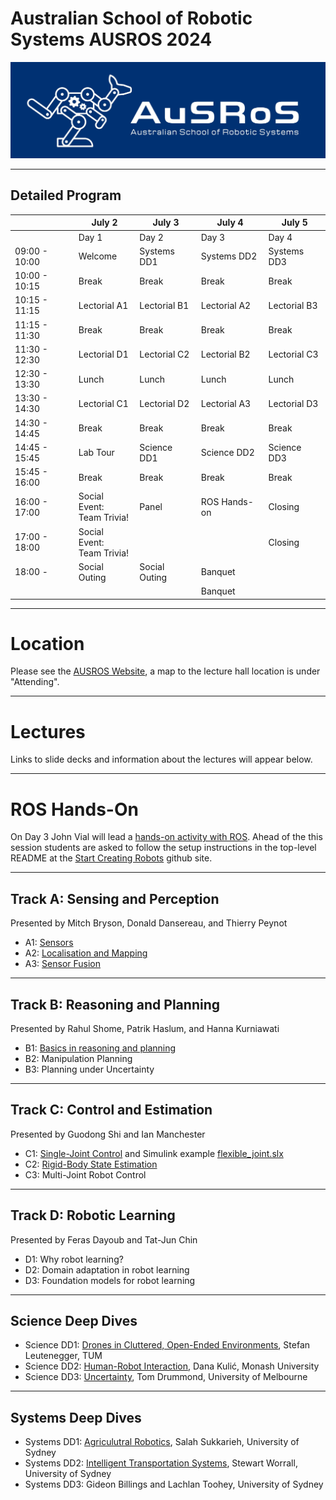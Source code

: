 # Australian School of Robotic Systems AUSROS 2024

![logo](/Pics/AUSROS_Logo.med.jpg)


---
## Detailed Program

|               | July 2        | July 3        | July 4        | July 5       |
| ------------- | ------------- | ------------- | ------------- | ------------ |
|               | Day 1         | Day 2         | Day 3         | Day 4        |
| 09:00 - 10:00 | Welcome       | Systems DD1   | Systems DD2   | Systems DD3  |
| 10:00 - 10:15 | Break         | Break         | Break         | Break        |
| 10:15 - 11:15 | Lectorial A1  | Lectorial B1  | Lectorial A2  | Lectorial B3 |
| 11:15 - 11:30 | Break         | Break         | Break         | Break        |
| 11:30 - 12:30 | Lectorial D1  | Lectorial C2  | Lectorial B2  | Lectorial C3 |
| 12:30 - 13:30 | Lunch         | Lunch         | Lunch         | Lunch        |
| 13:30 - 14:30 | Lectorial C1  | Lectorial D2  | Lectorial A3  | Lectorial D3 |
| 14:30 - 14:45 | Break         | Break         | Break         | Break        |
| 14:45 - 15:45 | Lab Tour      | Science DD1   | Science DD2   | Science DD3  |
| 15:45 - 16:00 | Break         | Break         | Break         | Break        |
| 16:00 - 17:00 | Social Event:<br> Team Trivia!  | Panel         | ROS Hands-on  | Closing      |
| 17:00 - 18:00 | Social Event:<br> Team Trivia!  |               |               | Closing      |
| 18:00 -       | Social Outing | Social Outing | Banquet       |              |
|               |               |               | Banquet       |              |

---
# Location

Please see the [AUSROS Website](https://ariamhub.com/event/ausros/), a map to the lecture hall location is under "Attending".

---
# Lectures

Links to slide decks and information about the lectures will appear below.

---
# ROS Hands-On

On Day 3 John Vial will lead a [hands-on activity with ROS](ROSHandsOn/ROSHandsOnWorkshop.pdf). Ahead of the this session students are asked to follow the setup instructions in the top-level README at the [Start Creating Robots](https://github.com/johnny555/start-creating-robots) github site.

---
## Track A: Sensing and Perception
Presented by Mitch Bryson, Donald Dansereau, and Thierry Peynot

* A1: [Sensors](SensingAndPerception/LecA1-Sensors.pdf)
* A2: [Localisation and Mapping](SensingAndPerception/AUSROS_localmapping_2024_slides.pdf)
* A3: [Sensor Fusion](SensingAndPerception/LecA3-SensorFusion.pdf)

---
## Track B: Reasoning and Planning
Presented by Rahul Shome, Patrik Haslum, and Hanna Kurniawati

* B1: [Basics in reasoning and planning](ReasoningAndPlanning/B1.pdf)
* B2: Manipulation Planning 
* B3: Planning under Uncertainty 


---
## Track C: Control and Estimation
Presented by Guodong Shi and Ian Manchester

* C1: [Single-Joint Control](ControlAndEstimation/LecC1-Control.pdf) and Simulink example [flexible_joint.slx](ControlAndEstimation/flexible_joint.slx)
* C2: [Rigid-Body State Estimation](ControlAndEstimation/LecC2-Estimation.pdf)
* C3: Multi-Joint Robot Control

---
## Track D: Robotic Learning
Presented by Feras Dayoub and Tat-Jun Chin

* D1: Why robot learning?
* D2: Domain adaptation in robot learning
* D3: Foundation models for robot learning

---
## Science Deep Dives

* Science DD1: [Drones in Cluttered, Open-Ended Environments](ScienceDeepDives/DD1-StefanLeutenegger-Drones.pdf), Stefan Leutenegger, TUM
* Science DD2: [Human-Robot Interaction](ScienceDeepDives/DD2-DanaKulic-HumanRobotInteraction.pdf), Dana Kulić, Monash University
* Science DD3: [Uncertainty](ScienceDeepDives/DD3-TomDrummond-Uncertainty.pdf), Tom Drummond, University of Melbourne

---
## Systems Deep Dives

* Systems DD1: [Agriculutral Robotics](SystemsDeepDives/DD1-SalahSukkarieh-Agriculture.pdf), Salah Sukkarieh, University of Sydney 
* Systems DD2: [Intelligent Transportation Systems](SystemsDeepDives/DD2-StewartWorrall-IntelligentTransportSystems.pdf), Stewart Worrall, University of Sydney 
* Systems DD3: Gideon Billings and Lachlan Toohey, University of Sydney
